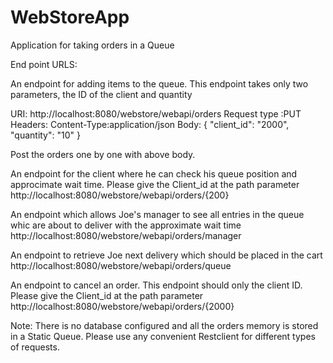 # WebStoreApp
Application for taking orders in a Queue

End point URLS:

An endpoint for adding items to the	queue. This endpoint takes only two parameters, the ID of the client and quantity

URI: http://localhost:8080/webstore/webapi/orders
Request type :PUT
Headers: Content-Type:application/json
Body:
{
        "client_id": "2000",
        "quantity": "10"
 }
 
 Post the orders one by one with above body.
 
  An endpoint for the client where he can check his queue position and approcimate wait time. Please give the Client_id at the path         parameter
  http://localhost:8080/webstore/webapi/orders/{200}
  
  An endpoint which allows Joe's manager to see all entries in the queue whic are about to deliver with the approximate wait time
  http://localhost:8080/webstore/webapi/orders/manager
  
  An endpoint to retrieve Joe next delivery which should be placed in the cart
  http://localhost:8080/webstore/webapi/orders/queue
  
  An endpoint to cancel an order. This endpoint should only the client ID. Please give the Client_id at the path parameter
  http://localhost:8080/webstore/webapi/orders/{2000}
  
  
  Note: There is no database configured and all the orders memory is stored in a Static Queue. Please use any convenient Restclient for different types of requests.
  
  
  
  
